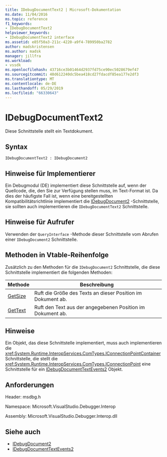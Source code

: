 ```yaml
---
title: IDebugDocumentText2 | Microsoft-Dokumentation
ms.date: 11/04/2016
ms.topic: reference
f1_keywords:
- IDebugDocumentText2
helpviewer_keywords:
- IDebugDocumentText2 interface
ms.assetid: e85f50a3-211c-4220-a9f4-789950ba2782
author: madskristensen
ms.author: madsk
manager: jillfra
ms.workload:
- vssdk
ms.openlocfilehash: 43716ce3b01464d2937fd75ce90ec5028679ef47
ms.sourcegitcommit: 40d612240dc5bea418cd27fdacdf85ea177e2df3
ms.translationtype: MT
ms.contentlocale: de-DE
ms.lasthandoff: 05/29/2019
ms.locfileid: "66330643"
---
```

# <a name="idebugdocumenttext2"></a>IDebugDocumentText2
Diese Schnittstelle stellt ein Textdokument.

## <a name="syntax"></a>Syntax

```
IDebugDocumentText2 : IDebugDocument2
```

## <a name="notes-for-implementers"></a>Hinweise für Implementierer
 Ein Debugmodul (DE) implementiert diese Schnittstelle auf, wenn der Quellcode, die, den Sie zur Verfügung stellen muss, im Text-Format ist. Da dies der häufigste Fall ist, wenn eine bereitgestellten Kompatibilitätsrichtlinie implementiert die [IDebugDocument2](../../../extensibility/debugger/reference/idebugdocument2.md) -Schnittstelle, sie sollten auch implementieren die `IDebugDocumentText2` Schnittstelle.

## <a name="notes-for-callers"></a>Hinweise für Aufrufer
 Verwenden der `QueryInterface` -Methode dieser Schnittstelle vom Abrufen einer `IDebugDocument2` Schnittstelle.

## <a name="methods-in-vtable-order"></a>Methoden in Vtable-Reihenfolge
 Zusätzlich zu den Methoden für die `IDebugDocument2` Schnittstelle, die diese Schnittstelle implementiert die folgenden Methoden:

|Methode|Beschreibung|
|------------|-----------------|
|[GetSize](../../../extensibility/debugger/reference/idebugdocumenttext2-getsize.md)|Ruft die Größe des Texts an dieser Position im Dokument ab.|
|[GetText](../../../extensibility/debugger/reference/idebugdocumenttext2-gettext.md)|Ruft den Text aus der angegebenen Position im Dokument ab.|

## <a name="remarks"></a>Hinweise
 Ein Objekt, das diese Schnittstelle implementiert, muss auch implementieren die <xref:System.Runtime.InteropServices.ComTypes.IConnectionPointContainer> Schnittstelle, die stellt die <xref:System.Runtime.InteropServices.ComTypes.IConnectionPoint> eine Schnittstelle für ein [IDebugDocumentTextEvents2](../../../extensibility/debugger/reference/idebugdocumenttextevents2.md) Objekt.

## <a name="requirements"></a>Anforderungen
 Header: msdbg.h

 Namespace: Microsoft.VisualStudio.Debugger.Interop

 Assembly: Microsoft.VisualStudio.Debugger.Interop.dll

## <a name="see-also"></a>Siehe auch
- [IDebugDocument2](../../../extensibility/debugger/reference/idebugdocument2.md)
- [IDebugDocumentTextEvents2](../../../extensibility/debugger/reference/idebugdocumenttextevents2.md)